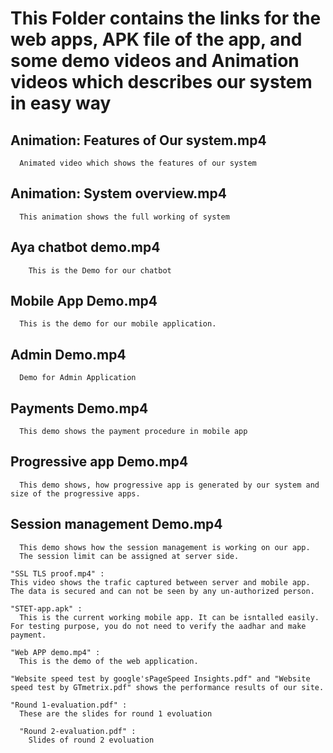 # This Folder contains the links for the web apps, APK file of the app, and some demo videos and Animation videos which describes our system in easy way
## Animation: Features of Our system.mp4
```
  Animated video which shows the features of our system
```
## Animation: System overview.mp4
```
  This animation shows the full working of system 
```
## Aya chatbot demo.mp4
```
    This is the Demo for our chatbot 
```
## Mobile App Demo.mp4
```
  This is the demo for our mobile application. 
```
## Admin Demo.mp4
```
  Demo for Admin Application
```
## Payments Demo.mp4
```
  This demo shows the payment procedure in mobile app
```
## Progressive app Demo.mp4
```
  This demo shows, how progressive app is generated by our system and size of the progressive apps.
```
## Session management Demo.mp4
```
  This demo shows how the session management is working on our app.
  The session limit can be assigned at server side. 
```

```
"SSL TLS proof.mp4" :
This video shows the trafic captured between server and mobile app. The data is secured and can not be seen by any un-authorized person.
```

```
"STET-app.apk" :
  This is the current working mobile app. It can be isntalled easily. For testing purpose, you do not need to verify the aadhar and make payment. 
```

```
"Web APP demo.mp4" : 
  This is the demo of the web application. 
```

```
"Website speed test by google'sPageSpeed Insights.pdf" and "Website speed test by GTmetrix.pdf" shows the performance results of our site. 
```

```
"Round 1-evaluation.pdf" :
  These are the slides for round 1 evoluation 
```

```
  "Round 2-evaluation.pdf" :
    Slides of round 2 evoluation
```


